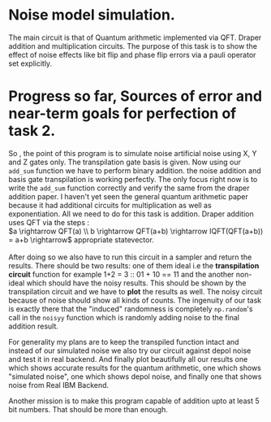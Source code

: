 # Noise model simulation.

The main circuit is that of Quantum arithmetic implemented via QFT. Draper addition and multiplication circuits.
The purpose of this task is to show the effect of noise effects like bit flip and phase flip errors via a pauli operator set explicitly. 

# Progress so far, Sources of error and near-term goals for perfection of task 2.

So , the point of this program is to simulate noise artificial noise using X, Y and Z gates only. The transpilation gate basis is given. Now using our `add_sum` function we have to perform binary addition. the noise addition and basis gate transpilation is working perfectly. The only focus right now is to write the `add_sum` function correctly and verify the same from the draper addition paper. I haven't yet seen the general quantum arithmetic paper because it had additional circuits for multiplication as well as exponentiation. All we need to do for this task is addition. Draper addition uses QFT via the steps :  \
$a \rightarrow QFT(a) \\ b \rightarrow QFT(a+b) \rightarrow IQFT(QFT(a+b)) = a+b \rightarrow$ appropriate statevector. \
\
After doing so we also have to run this circuit in a sampler and return the results. There should be two results: one of them ideal i.e the **transpilation circuit** function for example 1+2 = 3 :: 01 + 10 == 11 and the another non-ideal which should have the noisy results. This should be shown by the transpilation circuit and we have to **plot** the results as well. The noisy circuit because of noise should show all kinds of counts. The ingenuity of our task is exactly there that the "induced" randomness is completely `np.random`'s call in the `noisyy` function which is randomly adding noise to the final addition result. 

For generality my plans are to keep the transpiled function intact and instead of our simulated noise we also try our circuit against depol noise and test it in real backend. And finally plot beautifully all our results one which shows accurate results for the quantum arithmetic, one which shows "simulated noise", one which shows depol noise, and finally one that shows noise from Real IBM Backend.

Another mission is to make this program capable of addition upto at least 5 bit numbers. That should be more than enough.
